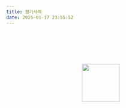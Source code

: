 ```yaml
---
title: 평가사례
date: 2025-01-17 23:55:52
---
```


<style>
  #loading {
    margin: 100px 0;
    text-align: center;
  }
  p.se-text-paragraph {
    margin: 0;
  }
</style>
<div id="loading">
  <img src="/images/ui-loading.svg" width="100" alt="">
</div>
<div id="smarteditor-view">
  <!--  -->
</div>

<script>
  const postId = window.location.search.split('postId=')[1];
  axios.get(`https://7q4yn3iplb.execute-api.ap-northeast-2.amazonaws.com/blogs/ulive_/posts/${postId}`)
    .then(function (response) {
      const data = response.data;
      const {title, content} = data;
      $('#smarteditor-view').append(`<h2>${title}</h2>`);
      $('#smarteditor-view').append(`<hr>`);
      $('#smarteditor-view').append(content);
    })
    .finally((function () {
      $('#loading').remove();
    }));
</script>